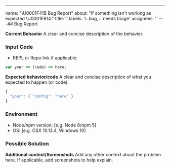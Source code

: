 ---

name: "\U0001F41B Bug Report"
about: "If something isn't working as expected \U0001F914."
title: ''
labels: 'i: bug, i: needs triage'
assignees: ''
---## Bug Report

**Current Behavior**
A clear and concise description of the behavior.

### Input Code

- REPL or Repo link if applicable:

```js
var your => (code) => here;
```

**Expected behavior/code**
A clear and concise description of what you expected to happen (or code).

```js
{
  "your": { "config": "here" }
}
```

### Environment

- Node/npm version: [e.g. Node 8/npm 5]
- OS: [e.g. OSX 10.13.4, Windows 10]

### Possible Solution

<!--- Only if you have suggestions on a fix for the bug -->

**Additional context/Screenshots**
Add any other context about the problem here. If applicable, add screenshots to help explain.
